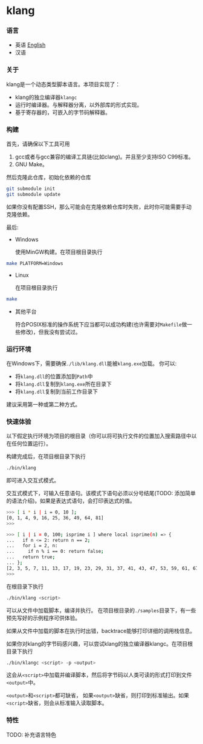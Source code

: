 # klang

### 语言

- 英语 [English](README.md)
- 汉语

### 关于
klang是一个动态类型脚本语言。本项目实现了：

- klang的独立编译器``klangc``
- 运行时编译器。与解释器分离，以外部库的形式实现。
- 基于寄存器的，可嵌入的字节码解释器。

### 构建
首先，请确保以下工具可用
1. gcc或者与gcc兼容的编译工具链(比如clang)。并且至少支持ISO C99标准。
2. GNU Make。

然后克隆此仓库，初始化依赖的仓库

```bash
git submodule init
git submodule update
```

如果你没有配置SSH，那么可能会在克隆依赖仓库时失败，此时你可能需要手动克隆依赖。

最后:
- Windows

  使用MinGW构建。在项目根目录执行

```bash
make PLATFORM=Windows
```

- Linux

  在项目根目录执行

```bash
make
```

- 其他平台

  符合POSIX标准的操作系统下应当都可以成功构建(也许需要对``Makefile``做一些修改)，但我没有尝试过。

### 运行环境
在Windows下，需要确保``./lib/klang.dll``能被``klang.exe``加载。
你可以:

- 将``klang.dll``的位置添加到``Path``中
- 将``klang.dll``复制到``klang.exe``所在目录下
- 将``klang.dll``复制到当前工作目录下

建议采用第一种或第二种方式。

### 快速体验

以下假定执行环境为项目的根目录（你可以将可执行文件的位置加入搜索路径中以在任何位置运行）。

构建完成后，在项目根目录下执行

```bash
./bin/klang
```

即可进入交互式模式。

交互式模式下，可输入任意语句。该模式下语句必须以分号结尾(TODO: 添加简单的语法介绍)。如果是表达式语句，会打印表达式的值。

```bash
>>> [ i * i | i = 0, 10 ];
[0, 1, 4, 9, 16, 25, 36, 49, 64, 81]
>>> 
```

```bash
>>> [ i | i = 0, 100; isprime i ] where local isprime(n) => {
...   if n <= 2: return n == 2;
...   for i = 2, n:
...     if n % i == 0: return false;
...   return true;
... };
[2, 3, 5, 7, 11, 13, 17, 19, 23, 29, 31, 37, 41, 43, 47, 53, 59, 61, 67, 71, 73, 79, 83, 89, 97]
>>> 
```


在根目录下执行

```bash
./bin/klang <script>
```

可以从文件中加载脚本，编译并执行。
在项目根目录的``./samples``目录下，有一些预先写好的示例程序可供体验。

如果从文件中加载的脚本在执行时出错，backtrace能够打印详细的调用栈信息。

如果你对klang的字节码感兴趣，可以尝试klang的独立编译器klangc。在项目根目录下执行

```bash
./bin/klangc <script> -p <output>
```

这会从``<script>``中加载并编译脚本，然后将字节码以人类可读的形式打印到文件``<output>``中。

``<output>``和``<script>``都可缺省， 如果``<output>``缺省，则打印到标准输出。如果``<script>``缺省，则会从标准输入读取脚本。

### 特性

TODO: 补充语言特色
